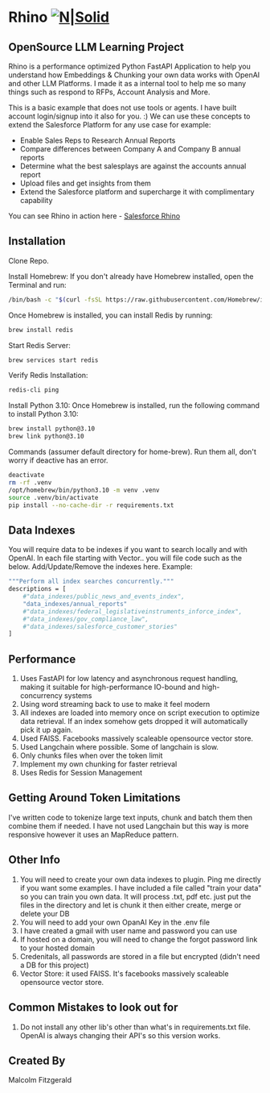 # Rhino [![N|Solid](https://salesforcerhino.com/img/new_logo.svg)](https://nodesource.com/products/nsolid)
## OpenSource LLM Learning Project

Rhino is a performance optimized Python FastAPI Application to help you understand how Embeddings & Chunking your own data works with OpenAI and other LLM Platforms. I made it as a internal tool to help me so many things such as respond to RFPs, Account Analysis and More.

This is a basic example that does not use tools or agents. I have built account login/signup into it also for you. :) We can use these concepts to extend the Salesforce Platform for any use case for example:
- Enable Sales Reps to Research Annual Reports
- Compare differences between Company A and Company B annual reports
- Determine what the best salesplays are against the accounts annual report
- Upload files and get insights from them
- Extend the Salesforce platform and supercharge it with complimentary capability

You can see Rhino in action here - [Salesforce Rhino](https://salesforcerhino.com)

## Installation

Clone Repo.

Install Homebrew: If you don't already have Homebrew installed, open the Terminal and run:
```sh
/bin/bash -c "$(curl -fsSL https://raw.githubusercontent.com/Homebrew/install/HEAD/install.sh)"
```

Once Homebrew is installed, you can install Redis by running:
```sh
brew install redis
```

Start Redis Server:
```sh
brew services start redis
```

Verify Redis Installation:
```sh
redis-cli ping
```
Install Python 3.10: Once Homebrew is installed, run the following command to install Python 3.10:
```sh
brew install python@3.10
brew link python@3.10
```

Commands (assumer default directory for home-brew). Run them all, don't worry if deactive has an error.
```sh
deactivate
rm -rf .venv
/opt/homebrew/bin/python3.10 -m venv .venv
source .venv/bin/activate
pip install --no-cache-dir -r requirements.txt
```

## Data Indexes
You will require data to be indexes if you want to search locally and with OpenAI. In each file starting with Vector.. you will file code such as the below. Add/Update/Remove the indexes here. Example:
```sh
"""Perform all index searches concurrently."""
descriptions = [   
    #"data_indexes/public_news_and_events_index", 
    "data_indexes/annual_reports"
    #"data_indexes/federal_legislativeinstruments_inforce_index",
    #"data_indexes/gov_compliance_law",
    #"data_indexes/salesforce_customer_stories"
]
```

## Performance
1. Uses FastAPI for low latency and asynchronous request handling, making it suitable for high-performance IO-bound and high-concurrency systems
2. Using word streaming back to use to make it feel modern
3. All indexes are loaded into memory once on script execution to optimize data retrieval. If an index somehow gets dropped it will automatically pick it up again.
4. Used FAISS. Facebooks massively scaleable opensource vector store.
5. Used Langchain where possible. Some of langchain is slow.
6. Only chunks files when over the token limit
7. Implement my own chunking for faster retrieval
8. Uses Redis for Session Management

## Getting Around Token Limitations 
I've written code to tokenize large text inputs, chunk and batch them then combine them if needed. I have not used Langchain but this way is more responsive however it uses an MapReduce pattern.


## Other Info
1. You will need to create your own data indexes to plugin. Ping me directly if you want some examples. I have included a file called "train your data" so you can train you own data. It will process .txt, pdf etc. just put the files in the directory and let is chunk it then either create, merge or delete your DB
2. You will need to add your own OpanAI Key in the .env file
3. I have created a gmail with user name and password you can use
4. If hosted on a domain, you will need to change the forgot password link to your hosted domain
5. Credenitals, all passwords are stored in a file but encrypted (didn't need a DB for this project)
6. Vector Store: it used FAISS. It's facebooks massively scaleable opensource vector store.



## Common Mistakes to look out for

1. Do not install any other lib's other than what's in requirements.txt file. OpenAI is always changing their API's so this version works.

## Created By
Malcolm Fitzgerald
